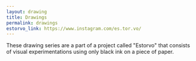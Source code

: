 ```yaml
---
layout: drawing
title: Drawings
permalink: drawings
estorvo_link: https://www.instagram.com/es.tor.vo/
---
```

These drawing series are a part of a project called "Estorvo" that consists of visual experimentations using only black ink on a piece of paper.
